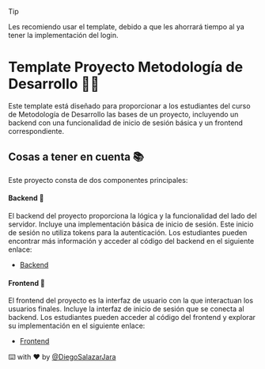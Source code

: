 > [!TIP]
> Les recomiendo usar el template, debido a que les ahorrará tiempo al ya tener la implementación del login.

# Template Proyecto Metodología de Desarrollo 👨‍💻

Este template está diseñado para proporcionar a los estudiantes del curso de Metodología de Desarrollo las bases de un proyecto, incluyendo un backend con una funcionalidad de inicio de sesión básica y un frontend correspondiente.

## Cosas a tener en cuenta 📚

Este proyecto consta de dos componentes principales:

#### Backend 🚀

El backend del proyecto proporciona la lógica y la funcionalidad del lado del servidor. Incluye una implementación básica de inicio de sesión. Este inicio de sesión no utiliza tokens para la autenticación. Los estudiantes pueden encontrar más información y acceder al código del backend en el siguiente enlace:

- [Backend](./backend/)

#### Frontend 🚀

El frontend del proyecto es la interfaz de usuario con la que interactuan los usuarios finales. Incluye la interfaz de inicio de sesión que se conecta al backend. Los estudiantes pueden acceder al código del frontend y explorar su implementación en el siguiente enlace:

- [Frontend](./frontend)

⌨️ with ❤️ by [@DiegoSalazarJara](https://github.com/DiegoSalazarJara)
